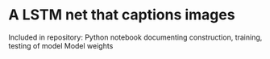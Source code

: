 # A LSTM net that captions images
Included in repository: 
  Python notebook documenting construction, training, testing of model
  Model weights

